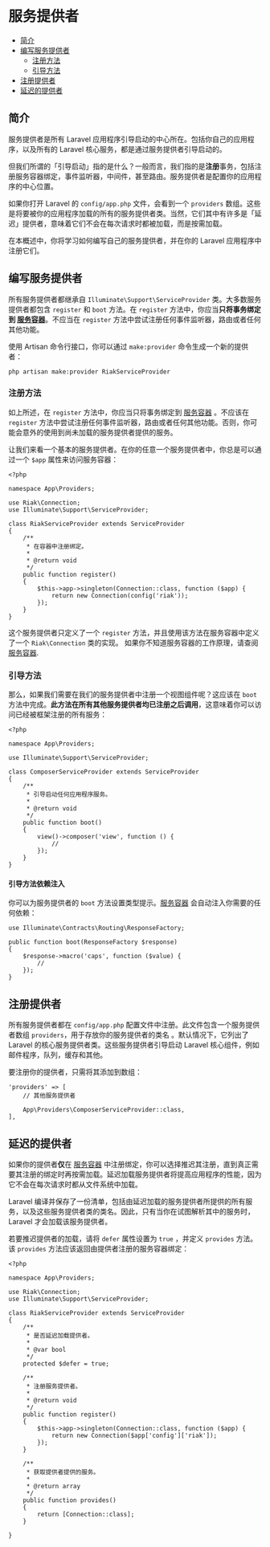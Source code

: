 # 服务提供者

- [简介](#introduction)
- [编写服务提供者](#writing-service-providers)
    - [注册方法](#the-register-method)
    - [引导方法](#the-boot-method)
- [注册提供者](#registering-providers)
- [延迟的提供者](#deferred-providers)

<a name="introduction"></a>
## 简介

服务提供者是所有 Laravel 应用程序引导启动的中心所在。包括你自己的应用程序，以及所有的 Laravel 核心服务，都是通过服务提供者引导启动的。

但我们所谓的「引导启动」指的是什么？一般而言，我们指的是**注册**事务，包括注册服务容器绑定，事件监听器，中间件，甚至路由。服务提供者是配置你的应用程序的中心位置。

如果你打开 Laravel 的 `config/app.php` 文件，会看到一个 `providers` 数组。这些是将要被你的应用程序加载的所有的服务提供者类。当然，它们其中有许多是「延迟」提供者，意味着它们不会在每次请求时都被加载，而是按需加载。

在本概述中，你将学习如何编写自己的服务提供者，并在你的 Laravel 应用程序中注册它们。

<a name="writing-service-providers"></a>
## 编写服务提供者

所有服务提供者都继承自 `Illuminate\Support\ServiceProvider` 类。大多数服务提供者都包含 `register` 和 `boot` 方法。在 `register` 方法中，你应当**只将事务绑定到 [服务容器](/docs/{{version}}/container)**。不应当在 `register` 方法中尝试注册任何事件监听器，路由或者任何其他功能。

使用 Artisan 命令行接口，你可以通过 `make:provider` 命令生成一个新的提供者：

    php artisan make:provider RiakServiceProvider

<a name="the-register-method"></a>
### 注册方法

如上所述，在 `register` 方法中，你应当只将事务绑定到 [服务容器](/docs/{{version}}/container) 。不应该在 `register` 方法中尝试注册任何事件监听器，路由或者任何其他功能。否则，你可能会意外的使用到尚未加载的服务提供者提供的服务。

让我们来看一个基本的服务提供者。在你的任意一个服务提供者中，你总是可以通过一个 `$app` 属性来访问服务容器：

    <?php

    namespace App\Providers;

    use Riak\Connection;
    use Illuminate\Support\ServiceProvider;

    class RiakServiceProvider extends ServiceProvider
    {
        /**
         * 在容器中注册绑定。
         *
         * @return void
         */
        public function register()
        {
            $this->app->singleton(Connection::class, function ($app) {
                return new Connection(config('riak'));
            });
        }
    }

这个服务提供者只定义了一个 `register` 方法，并且使用该方法在服务容器中定义了一个 `Riak\Connection` 类的实现。 如果你不知道服务容器的工作原理，请查阅 [服务容器](/docs/{{version}}/container).

<a name="the-boot-method"></a>
### 引导方法

那么，如果我们需要在我们的服务提供者中注册一个视图组件呢？这应该在 `boot` 方法中完成。**此方法在所有其他服务提供者均已注册之后调用**，这意味着你可以访问已经被框架注册的所有服务：

    <?php

    namespace App\Providers;

    use Illuminate\Support\ServiceProvider;

    class ComposerServiceProvider extends ServiceProvider
    {
        /**
         * 引导启动任何应用程序服务。
         *
         * @return void
         */
        public function boot()
        {
            view()->composer('view', function () {
                //
            });
        }
    }

#### 引导方法依赖注入

你可以为服务提供者的 `boot` 方法设置类型提示。[服务容器](/docs/{{version}}/container) 会自动注入你需要的任何依赖：

    use Illuminate\Contracts\Routing\ResponseFactory;

    public function boot(ResponseFactory $response)
    {
        $response->macro('caps', function ($value) {
            //
        });
    }

<a name="registering-providers"></a>
## 注册提供者

所有服务提供者都在 `config/app.php` 配置文件中注册。此文件包含一个服务提供者数组 `providers`，用于存放你的服务提供者的类名 。默认情况下，它列出了 Laravel 的核心服务提供者类。这些服务提供者引导启动 Laravel 核心组件，例如邮件程序，队列，缓存和其他。

要注册你的提供者，只需将其添加到数组：

    'providers' => [
        // 其他服务提供者

        App\Providers\ComposerServiceProvider::class,
    ],

<a name="deferred-providers"></a>
## 延迟的提供者

如果你的提供者**仅**在 [服务容器](/docs/{{version}}/container) 中注册绑定，你可以选择推迟其注册，直到真正需要其注册的绑定时再按需加载。延迟加载服务提供者将提高应用程序的性能，因为它不会在每次请求时都从文件系统中加载。

Laravel 编译并保存了一份清单，包括由延迟加载的服务提供者所提供的所有服务，以及这些服务提供者类的类名。因此，只有当你在试图解析其中的服务时，Laravel 才会加载该服务提供者。

若要推迟提供者的加载，请将 `defer` 属性设置为 `true` ，并定义 `provides` 方法。该 `provides` 方法应该返回由提供者注册的服务容器绑定：

    <?php

    namespace App\Providers;

    use Riak\Connection;
    use Illuminate\Support\ServiceProvider;

    class RiakServiceProvider extends ServiceProvider
    {
        /**
         * 是否延迟加载提供者。
         *
         * @var bool
         */
        protected $defer = true;

        /**
         * 注册服务提供者。
         *
         * @return void
         */
        public function register()
        {
            $this->app->singleton(Connection::class, function ($app) {
                return new Connection($app['config']['riak']);
            });
        }

        /**
         * 获取提供者提供的服务。
         *
         * @return array
         */
        public function provides()
        {
            return [Connection::class];
        }

    }

